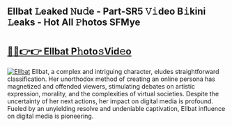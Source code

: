## Ellbat 𝙻eaked 𝙽u𝚍e - Part-SR5 𝚅𝚒deo B𝚒kini 𝙻eaks - Hot All 𝙿hotos SFMye

# <h2><a href="http://ld268f.urlbe.top/?page=Ellbat">🔗🔗👉👉 Ellbat P𝚑oto𝚜Vid𝚎o</a></h2>

[![Ellbat](https://i.imgur.com/eBuTRDB.gif)](http://ld268f.urlbe.top/?page=Ellbat)
Ellbat, a complex and intriguing character, eludes straightforward classification. Her unorthodox method of creating an online persona has magnetized and offended viewers, stimulating debates on artistic expression, morality, and the complexities of virtual societies. Despite the uncertainty of her next actions, her impact on digital media is profound. Fueled by an unyielding resolve and undeniable captivation, Ellbat influence on digital media is pioneering.
